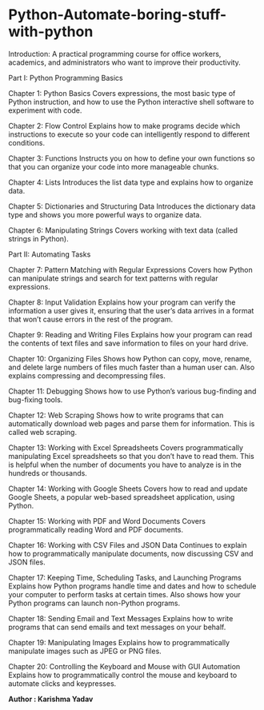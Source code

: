# Python-Automate-boring-stuff-with-python

Introduction: A practical programming course for office workers, academics, and administrators who want to improve their productivity.


Part I: Python Programming Basics

Chapter 1: Python Basics Covers expressions, the most basic type of Python instruction, and how to use the Python interactive shell software to experiment with code.

Chapter 2: Flow Control Explains how to make programs decide which instructions to execute so your code can intelligently respond to different conditions.

Chapter 3: Functions Instructs you on how to define your own functions so that you can organize your code into more manageable chunks.

Chapter 4: Lists Introduces the list data type and explains how to organize data.

Chapter 5: Dictionaries and Structuring Data Introduces the dictionary data type and shows you more powerful ways to organize data.

Chapter 6: Manipulating Strings Covers working with text data (called strings in Python).


Part II: Automating Tasks

Chapter 7: Pattern Matching with Regular Expressions Covers how Python can manipulate strings and search for text patterns with regular expressions.

Chapter 8: Input Validation Explains how your program can verify the information a user gives it, ensuring that the user’s data arrives in a format that won’t cause errors in the rest of the program.

Chapter 9: Reading and Writing Files Explains how your program can read the contents of text files and save information to files on your hard drive.

Chapter 10: Organizing Files Shows how Python can copy, move, rename, and delete large numbers of files much faster than a human user can. Also explains compressing and decompressing files.

Chapter 11: Debugging Shows how to use Python’s various bug-finding and bug-fixing tools.

Chapter 12: Web Scraping Shows how to write programs that can automatically download web pages and parse them for information. This is called web scraping.

Chapter 13: Working with Excel Spreadsheets Covers programmatically manipulating Excel spreadsheets so that you don’t have to read them. This is helpful when the number of documents you have to analyze is in the hundreds or thousands.

Chapter 14: Working with Google Sheets Covers how to read and update Google Sheets, a popular web-based spreadsheet application, using Python.

Chapter 15: Working with PDF and Word Documents Covers programmatically reading Word and PDF documents.

Chapter 16: Working with CSV Files and JSON Data Continues to explain how to programmatically manipulate documents, now discussing CSV and JSON files.

Chapter 17: Keeping Time, Scheduling Tasks, and Launching Programs Explains how Python programs handle time and dates and how to schedule your computer to perform tasks at certain times. Also shows how your Python programs can launch non-Python programs.

Chapter 18: Sending Email and Text Messages Explains how to write programs that can send emails and text messages on your behalf.

Chapter 19: Manipulating Images Explains how to programmatically manipulate images such as JPEG or PNG files.

Chapter 20: Controlling the Keyboard and Mouse with GUI Automation Explains how to programmatically control the mouse and keyboard to automate clicks and keypresses.



<b>Author : Karishma Yadav